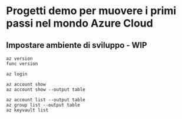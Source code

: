 # Progetti demo per muovere i primi passi nel mondo Azure Cloud

## Impostare ambiente di sviluppo - WIP

```console
az version
func version

az login

az account show
az account show --output table

az account list --output table
az group list --output table
az keyvault list
```